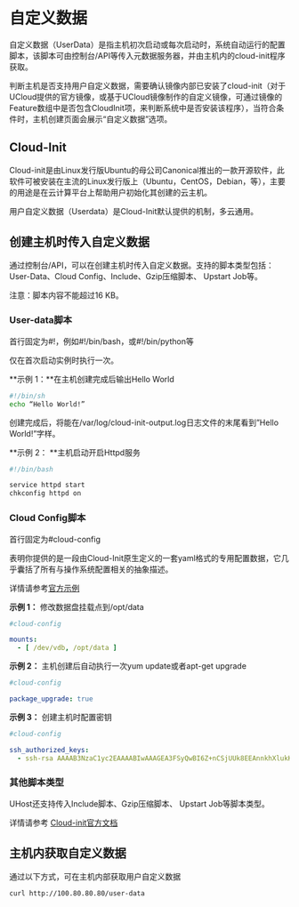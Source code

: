 # 自定义数据

自定义数据（UserData）是指主机初次启动或每次启动时，系统自动运行的配置脚本，该脚本可由控制台/API等传入元数据服务器，并由主机内的cloud-init程序获取。

判断主机是否支持用户自定义数据，需要确认镜像内部已安装了cloud-init（对于UCloud提供的官方镜像，或基于UCloud镜像制作的自定义镜像，可通过镜像的Feature数组中是否包含CloudInit项，来判断系统中是否安装该程序），当符合条件时，主机创建页面会展示“自定义数据”选项。

## Cloud-Init

Cloud-init是由Linux发行版Ubuntu的母公司Canonical推出的一款开源软件，此软件可被安装在主流的Linux发行版上（Ubuntu，CentOS，Debian，等），主要的用途是在云计算平台上帮助用户初始化其创建的云主机。

用户自定义数据（Userdata）是Cloud-Init默认提供的机制，多云通用。

## 创建主机时传入自定义数据

通过控制台/API，可以在创建主机时传入自定义数据。支持的脚本类型包括：User-Data、Cloud Config、Include、Gzip压缩脚本、 Upstart Job等。

注意：脚本内容不能超过16 KB。

### User-data脚本

首行固定为#!，例如#!/bin/bash，或#!/bin/python等

仅在首次启动实例时执行一次。

**示例 1：**在主机创建完成后输出Hello World

```bash
#!/bin/sh
echo “Hello World!”
```

创建完成后，将能在/var/log/cloud-init-output.log日志文件的末尾看到”Hello World!”字样。

**示例 2： **主机启动开启Httpd服务

```bash
#!/bin/bash

service httpd start
chkconfig httpd on
```

### Cloud Config脚本

首行固定为#cloud-config

表明你提供的是一段由Cloud-Init原生定义的一套yaml格式的专用配置数据，它几乎囊括了所有与操作系统配置相关的抽象描述。

详情请参考[官方示例](https://cloudinit.readthedocs.io/en/latest/topics/modules.html)

**示例 1：** 修改数据盘挂载点到/opt/data

```yaml
#cloud-config

mounts:
  - [ /dev/vdb, /opt/data ]
```

**示例 2：** 主机创建后自动执行一次yum update或者apt-get upgrade
   
```yaml
#cloud-config

package_upgrade: true
```

**示例 3：** 创建主机时配置密钥
   
```yaml
#cloud-config

ssh_authorized_keys:
  - ssh-rsa AAAAB3NzaC1yc2EAAAABIwAAAGEA3FSyQwBI6Z+nCSjUUk8EEAnnkhXlukKoUPND/RRClWz2s5TCzIkd3Ou5+Cyz71X0XmazM3l5WgeErvtIwQMyT1KjNoMhoJMrJnWqQPOt5Q8zWd9qG7PBl9+eiH5qV7NZ mykey@host

```

### 其他脚本类型

UHost还支持传入Include脚本、Gzip压缩脚本、 Upstart Job等脚本类型。

详情请参考 [Cloud-init官方文档](https://cloudinit.readthedocs.io/en/latest/topics/format.html)

## 主机内获取自定义数据

通过以下方式，可在主机内部获取用户自定义数据

```bash
curl http://100.80.80.80/user-data
```

